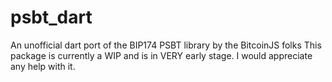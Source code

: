 # psbt_dart

An unofficial dart port of the BIP174 PSBT library by the BitcoinJS folks
This package is currently a WIP and is in VERY early stage. I would appreciate any help with it.

